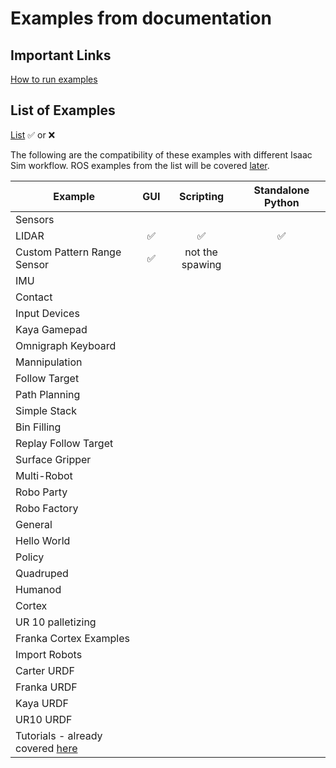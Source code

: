 # Examples from documentation

## Important Links

[How to run examples](https://docs.isaacsim.omniverse.nvidia.com/4.5.0/introduction/examples.html)

## List of Examples

[List](https://docs.isaacsim.omniverse.nvidia.com/4.5.0/introduction/examples.html)
✅ or ❌

The following are the compatibility of these examples with different Isaac Sim workflow. ROS examples from the list will be covered [later](../../isaac-sim-with-ros/tutorials.md).

| Example | GUI | Scripting | Standalone Python |
|---------|:------:|:----------:|:------------------:|
| Sensors | | | |
| LIDAR   | ✅|✅ |  ✅|
| Custom Pattern Range Sensor | ✅| not the spawing|
| IMU | | |
| Contact | | |
| Input Devices | | |
| Kaya Gamepad | | |
| Omnigraph Keyboard | | |
| Mannipulation | | |
| Follow Target | | |
| Path Planning | | |
| Simple Stack | | |
| Bin Filling | | |
| Replay Follow Target | | |
| Surface Gripper | | |
| Multi-Robot | | |
| Robo Party | | |
| Robo Factory | | |
| General | | |
| Hello World | | |
| Policy | | |
| Quadruped | | |
| Humanod | | |
| Cortex | | |
| UR 10 palletizing | | |
| Franka Cortex Examples | | |
| Import Robots | | |
| Carter URDF | | |
| Franka URDF | | |
| Kaya URDF | | |
| UR10 URDF | | |
| Tutorials - already covered [here](./standalone_examples.md/#tutorials)| | |
